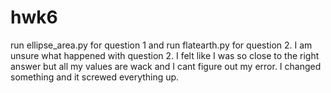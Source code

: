 # hwk6

run ellipse_area.py for question 1 and run flatearth.py for question 2. I am unsure what happened with question 2. I felt like I was so close to the right answer but all my values are wack and I cant figure out my error. I changed something and it screwed everything up.
